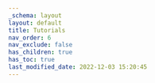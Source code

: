 ```yaml
---
_schema: layout
layout: default
title: Tutorials
nav_order: 6
nav_exclude: false
has_children: true
has_toc: true
last_modified_date: 2022-12-03 15:20:45
---
```

